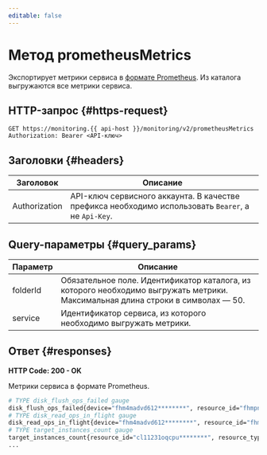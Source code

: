 ```yaml
---
editable: false
---
```


# Метод prometheusMetrics
Экспортирует метрики сервиса в [формате Prometheus](https://prometheus.io/docs/instrumenting/exposition_formats/). Из каталога выгружаются все метрики сервиса.

## HTTP-запрос {#https-request}
```
GET https://monitoring.{{ api-host }}/monitoring/v2/prometheusMetrics
Authorization: Bearer <API-ключ>
```

## Заголовки {#headers}
Заголовок | Описание
--- | ---
Authorization | API-ключ сервисного аккаунта. В качестве префикса необходимо использовать `Bearer`, а не `Api-Key`.

## Query-параметры {#query_params}

Параметр | Описание
--- | ---
folderId | Обязательное поле. Идентификатор каталога, из которого необходимо выгружать метрики. Максимальная длина строки в символах — 50.
service | Идентификатор сервиса, из которого необходимо выгружать метрики.

## Ответ {#responses}
**HTTP Code: 200 - OK**

Метрики сервиса в формате Prometheus.

```bash
# TYPE disk_flush_ops_failed gauge
disk_flush_ops_failed{device="fhm4madvd612********", resource_id="fhmpnl2v1rsj********", resource_type="vm"} 0.0
# TYPE disk_read_ops_in_flight gauge
disk_read_ops_in_flight{device="fhm4madvd612********", resource_id="fhmpnl2v1rsj********", resource_type="vm"} 0.0
# TYPE target_instances_count gauge
target_instances_count{resource_id="cl11231oqcpu********", resource_type="instance_group"} 1.0
...
```

